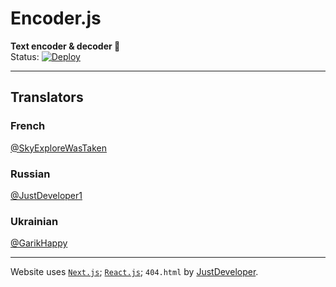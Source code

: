 # Encoder.js
**Text encoder & decoder 🔐**<br/>
Status: [![Deploy](https://github.com/JustStudio7/Encoder/actions/workflows/publish.yml/badge.svg)](https://github.com/JustStudio7/Encoder/actions/workflows/publish.yml)<br/>

---------
## Translators

### French
[@SkyExploreWasTaken](https://github.com/SkyExploreWasTaken)

### Russian
[@JustDeveloper1](https://github.com/JustDeveloper1)

### Ukrainian
[@GarikHappy](https://github.com/GarikHappy)

---------
Website uses <a href="https://nextjs.org/" target="_blank">`Next.js`</a>; <a href="https://react.dev/" target="_blank">`React.js`</a>; `404.html` by <a href="https://justdeveloper.is-a.dev/" target="_blank">JustDeveloper</a>.<br/>

